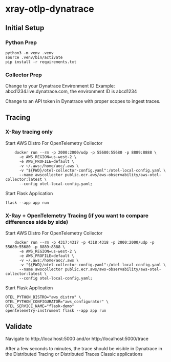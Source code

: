 # xray-otlp-dynatrace

## Initial Setup

### Python Prep
```
python3 -m venv .venv
source .venv/bin/activate
pip install -r requirements.txt
```
### Collector Prep

Change <environmentId> to your Dynatrace Environment ID
Example: abcd1234.live.dynatrace.com, the environment ID is abcd1234

Change <api-token> to an API token in Dynatrace with proper scopes to ingest traces.

## Tracing

### X-Ray tracing only

Start AWS Distro For OpenTelemetry Collector
```
    docker run --rm -p 2000:2000/udp -p 55680:55680 -p 8889:8888 \
      -e AWS_REGION=us-west-2 \
      -e AWS_PROFILE=default \
      -v ~/.aws:/home/aoc/.aws \
      -v "${PWD}/otel-collector-config.yaml":/otel-local-config.yaml \
      --name awscollector public.ecr.aws/aws-observability/aws-otel-collector:latest \
      --config otel-local-config.yaml;
```

Start Flask Application
```
flask --app app run
```

### X-Ray + OpenTelemetry Tracing (if you want to compare differences side by side)

Start AWS Distro For OpenTelemetry Collector
```
    docker run --rm -p 4317:4317 -p 4318:4318 -p 2000:2000/udp -p 55680:55680 -p 8889:8888 \
      -e AWS_REGION=us-west-2 \
      -e AWS_PROFILE=default \
      -v ~/.aws:/home/aoc/.aws \
      -v "${PWD}/otel-collector-config.yaml":/otel-local-config.yaml \
      --name awscollector public.ecr.aws/aws-observability/aws-otel-collector:latest \
      --config otel-local-config.yaml;
```

Start Flask Application
```
OTEL_PYTHON_DISTRO="aws_distro" \
OTEL_PYTHON_CONFIGURATOR="aws_configurator" \
OTEL_SERVICE_NAME="flask-demo"
opentelemetry-instrument flask --app app run
```

## Validate

Navigate to http://localhost:5000 and/or http://localhost:5000/trace

After a few seconds to minutes, the trace should be visible in Dynatrace in the Distributed Tracing or Distributed Traces Classic applications
